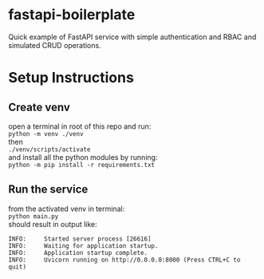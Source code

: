 # fastapi-boilerplate
Quick example of FastAPI service with simple authentication and RBAC and simulated CRUD operations.

# Setup Instructions

## Create venv
open a terminal in root of this repo and run:  
`python -m venv ./venv`  
then  
`./venv/scripts/activate`  
and install all the python modules by running:  
`python -m pip install -r requirements.txt`

## Run the service
from the activated venv in terminal:  
`python main.py`  
should result in output like:  
```
INFO:     Started server process [26616]
INFO:     Waiting for application startup.
INFO:     Application startup complete.
INFO:     Uvicorn running on http://0.0.0.0:8000 (Press CTRL+C to quit)
```